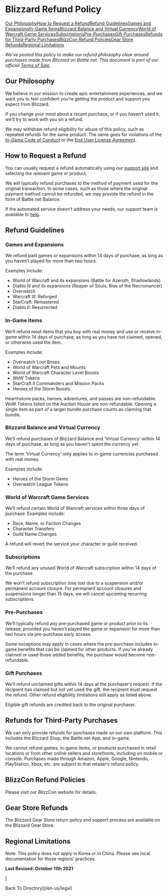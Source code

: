 Blizzard Refund Policy
======================

[Our Philosophy](#887773725)[How to Request a Refund](#559722157)[Refund Guidelines](#832368353)[Games and Expansions](#607203172)[In-Game Items](#1922658660)[Blizzard Balance and Virtual Currency](#1169652633)[World of Warcraft Game Services](#910265379)[Subscriptions](#1244334588)[Pre-Purchases](#1996307978)[Gift Purchases](#1962221460)[Refunds for Third-Party Purchases](#741428222)[BlizzCon Refund Policies](#133655153)[Gear Store Refunds](#1494545671)[Regional Limitations](#237915488)

_We’ve posted this policy to make our refund philosophy clear around purchases made from Blizzard on Battle.net. This document is part of our official [Terms of Sale](https://www.blizzard.com/en-us/legal/2173e4b7-3d3c-4c92-96e0-96b332d36eff/terms-of-sale)._

Our Philosophy
--------------

We believe in our mission to create epic entertainment experiences, and we want you to feel confident you’re getting the product and support you expect from Blizzard.

If you change your mind about a recent purchase, or if you haven’t used it, we’ll try to work with you on a refund.

We may withdraw refund eligibility for abuse of this policy, such as repeated refunds for the same product. The same goes for violations of the [In-Game Code of Conduct](https://battle.net/support/article/42673) or the [End User License Agreement](https://www.blizzard.com/en-us/legal/fba4d00f-c7e4-4883-b8b9-1b4500a402ea/blizzard-end-user-license-agreement).

How to Request a Refund
-----------------------

You can usually request a refund automatically using our [support site](http://battle.net/support/help/) and selecting the relevant game or product.

We will typically refund purchases to the method of payment used for the original transaction. In some cases, such as those where the original payment method cannot be refunded, we may provide the refund in the form of Battle.net Balance.

If the automated service doesn’t address your needs, our support team is available to [help](http://battle.net/support/help/).

Refund Guidelines
-----------------

### Games and Expansions

We refund paid games or expansions within 14 days of purchase, as long as you haven’t played for more than two hours.

Examples include:

*   World of Warcraft and its expansions (Battle for Azeroth, Shadowlands)
*   Diablo III and its expansions (Reaper of Souls, Rise of the Necromancer)
*   Overwatch
*   Warcraft III: Reforged
*   StarCraft: Remastered
*   Diablo II: Resurrected

### In-Game Items

We’ll refund most items that you buy with real money and use or receive in-game within 14 days of purchase, as long as you have not claimed, opened, or otherwise used the item.

Examples include:

*   Overwatch Loot Boxes
*   World of Warcraft Pets and Mounts
*   World of Warcraft Character Level Boosts
*   WoW Tokens
*   StarCraft II Commanders and Mission Packs
*   Heroes of the Storm Boosts

Hearthstone packs, heroes, adventures, and passes are non-refundable. WoW Tokens listed on the Auction House are non-refundable. Opening a single item as part of a larger bundle purchase counts as claiming that bundle.

### Blizzard Balance and Virtual Currency

We’ll refund purchases of Blizzard Balance and ‘Virtual Currency’ within 14 days of purchase, as long as you haven’t spent the currency yet.

The term ‘Virtual Currency’ only applies to in-game currencies purchased with real money.

Examples include:

*   Heroes of the Storm Gems
*   Overwatch League Tokens

### World of Warcraft Game Services

We’ll refund certain World of Warcraft services within three days of purchase. Examples include:

*   Race, Name, or Faction Changes
*   Character Transfers
*   Guild Name Changes

A refund will revert the service your character or guild received.

### Subscriptions

We’ll refund any unused World of Warcraft subscription within 14 days of the purchase.

We won’t refund subscription time lost due to a suspension and/or permanent account closure. For permanent account closures and suspensions longer than 15 days, we will cancel upcoming recurring subscriptions.

### Pre-Purchases

We’ll typically refund any pre-purchased game or product prior to its release, provided you haven't played the game or expansion for more than two hours via pre-purchase early access.

Some exceptions may apply in cases where the pre-purchase includes in-game benefits that can be claimed for other products. If you’ve already claimed or used those added benefits, the purchase would become non-refundable.

### Gift Purchases

We’ll refund unclaimed gifts within 14 days at the purchaser’s request. If the recipient has claimed but not yet used the gift, the recipient must request the refund. Other refund eligibility limitations still apply as listed above.

Eligible gift refunds are credited back to the original purchaser.

Refunds for Third-Party Purchases
---------------------------------

We can only provide refunds for purchases made on our own platform. This includes the Blizzard Shop, the Battle.net App, and in-game.

We cannot refund games, in-game items, or products purchased in retail locations or from other online sellers and storefronts, including on mobile or console. Purchases made through Amazon, Apple, Google, Nintendo, PlayStation, Xbox, etc. are subject to that retailer’s refund policy.

BlizzCon Refund Policies
------------------------

Please visit our BlizzCon website for details.

Gear Store Refunds
------------------

The Blizzard Gear Store return policy and support process are available on the Blizzard Gear Store.

Regional Limitations
--------------------

Note: This policy does not apply in Korea or in China. Please see local documentation for those regions’ practices.

**Last Revised: October 11th 2021**

[

Back To Directory](/en-us/legal)